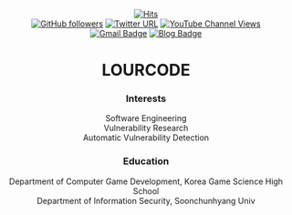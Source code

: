 <div align = "center">

[![Hits](https://hits.seeyoufarm.com/api/count/incr/badge.svg?url=https%3A%2F%2Fgithub.com%2FLOURC0D3%2FLOURC0D3&count_bg=%23109AE1&title_bg=%235E5555&icon=python.svg&icon_color=%23FFFFFF&title=LOURCODE&edge_flat=false)](https://github.com/LOURC0D3)
<br>
[![GitHub followers](https://img.shields.io/github/followers/lourc0d3?label=LOURCODE&logoColor=blue&style=social)](https://github.com/LOURC0D3?tab=repositories)
[![Twitter URL](https://img.shields.io/twitter/url?label=LOURCODE&style=social&url=https%3A%2F%2Ftwitter.com%2Flourcode)](https://twitter.com/lourcode)
[![YouTube Channel Views](https://img.shields.io/youtube/channel/views/UCBnTLVslklwQ3RcIC9xwtYQ?label=LOURCODE&style=social)](https://www.youtube.com/channel/UCBnTLVslklwQ3RcIC9xwtYQ)
<br>
[![Gmail Badge](https://img.shields.io/badge/Gmail-d14836?style=plastic-square&logo=Gmail&logoColor=white&link=mailto:lourcode@gmail.com)](mailto:lourcode@gmail.com)
[![Blog Badge](http://img.shields.io/badge/-gitBlog-blue?style=plastic-square&logo=Github&link=https://lourc0d3.github.io/)](https://lourc0d3.github.io/)

  
# LOURCODE
### Interests
Software Engineering <br>
Vulnerability Research <br>
Automatic Vulnerability Detection <br>
  
### Education
Department of Computer Game Development, Korea Game Science High School <br>
Department of Information Security, Soonchunhyang Univ <br>
  

<br>
